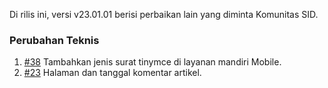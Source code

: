 Di rilis ini, versi v23.01.01 berisi perbaikan lain yang diminta Komunitas SID.

### Perubahan Teknis

1. [#38](https://github.com/OpenSID/opensid-laravel/issues/38) Tambahkan jenis surat tinymce di layanan mandiri Mobile.
2. [#23](https://github.com/OpenSID/wiki-mobile/issues/23) Halaman dan tanggal komentar artikel.
